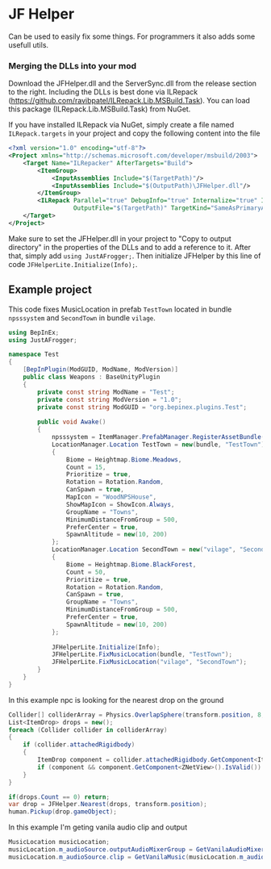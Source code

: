 # JF Helper

Can be used to easily fix some things. For programmers it also adds some usefull utils.

### Merging the DLLs into your mod

Download the JFHelper.dll and the ServerSync.dll from the release section to the right.
Including the DLLs is best done via ILRepack (https://github.com/ravibpatel/ILRepack.Lib.MSBuild.Task). You can load
this package (ILRepack.Lib.MSBuild.Task) from NuGet.

If you have installed ILRepack via NuGet, simply create a file named `ILRepack.targets` in your project and copy the
following content into the file

```xml
<?xml version="1.0" encoding="utf-8"?>
<Project xmlns="http://schemas.microsoft.com/developer/msbuild/2003">
    <Target Name="ILRepacker" AfterTargets="Build">
        <ItemGroup>
            <InputAssemblies Include="$(TargetPath)"/>
            <InputAssemblies Include="$(OutputPath)\JFHelper.dll"/>
        </ItemGroup>
        <ILRepack Parallel="true" DebugInfo="true" Internalize="true" InputAssemblies="@(InputAssemblies)"
                  OutputFile="$(TargetPath)" TargetKind="SameAsPrimaryAssembly" LibraryPath="$(OutputPath)"/>
    </Target>
</Project>
```

Make sure to set the JFHelper.dll in your project to "Copy to output directory" in the properties of the DLLs and to add
a reference to it.
After that, simply add `using JustAFrogger;`.
Then initialize JFHelper by this line of code `JFHelperLite.Initialize(Info);`.

## Example project

This code fixes MusicLocation in prefab `TestTown` located in bundle `npsssystem` and `SecondTown` in bundle `vilage`.

```csharp
using BepInEx;
using JustAFrogger;

namespace Test
{
	[BepInPlugin(ModGUID, ModName, ModVersion)]
	public class Weapons : BaseUnityPlugin
	{
		private const string ModName = "Test";
		private const string ModVersion = "1.0";
		private const string ModGUID = "org.bepinex.plugins.Test";
		
		public void Awake()
		{
		    npsssystem = ItemManager.PrefabManager.RegisterAssetBundle("npsssystem");
		    LocationManager.Location TestTown = new(bundle, "TestTown")
		    {
		        Biome = Heightmap.Biome.Meadows,
		        Count = 15,
		        Prioritize = true,
		        Rotation = Rotation.Random,
		        CanSpawn = true,
		        MapIcon = "WoodNPSHouse",
		        ShowMapIcon = ShowIcon.Always,
		        GroupName = "Towns",
		        MinimumDistanceFromGroup = 500,
		        PreferCenter = true,
		        SpawnAltitude = new(10, 200)
		    };
		    LocationManager.Location SecondTown = new("vilage", "SecondTown")
		    {
		        Biome = Heightmap.Biome.BlackForest,
		        Count = 50,
		        Prioritize = true,
		        Rotation = Rotation.Random,
		        CanSpawn = true,
		        GroupName = "Towns",
		        MinimumDistanceFromGroup = 500,
		        PreferCenter = true,
		        SpawnAltitude = new(10, 200)
		    };
			
		    JFHelperLite.Initialize(Info);
		    JFHelperLite.FixMusicLocation(bundle, "TestTown");
		    JFHelperLite.FixMusicLocation("vilage", "SecondTown");
		}
	}
}
```


In this example npc is looking for the nearest drop on the ground

```csharp
Collider[] colliderArray = Physics.OverlapSphere(transform.position, 8, MonsterAI.m_itemMask);
List<ItemDrop> drops = new();
foreach (Collider collider in colliderArray)
{
    if (collider.attachedRigidbody)
    {
        ItemDrop component = collider.attachedRigidbody.GetComponent<ItemDrop>();
        if (component && component.GetComponent<ZNetView>().IsValid()) drops.Add(component); 
    }
}

if(drops.Count == 0) return;
var drop = JFHelper.Nearest(drops, transform.position);
human.Pickup(drop.gameObject); 
```

In this example I'm geting vanila audio clip and output

```csharp
MusicLocation musicLocation;
musicLocation.m_audioSource.outputAudioMixerGroup = GetVanilaAudioMixer(musicLocation.m_audioSource.outputAudioMixerGroup.name);
musicLocation.m_audioSource.clip = GetVanilaMusic(musicLocation.m_audioSource.clip.name, showErrorIfCantFindAudioClip);
```
